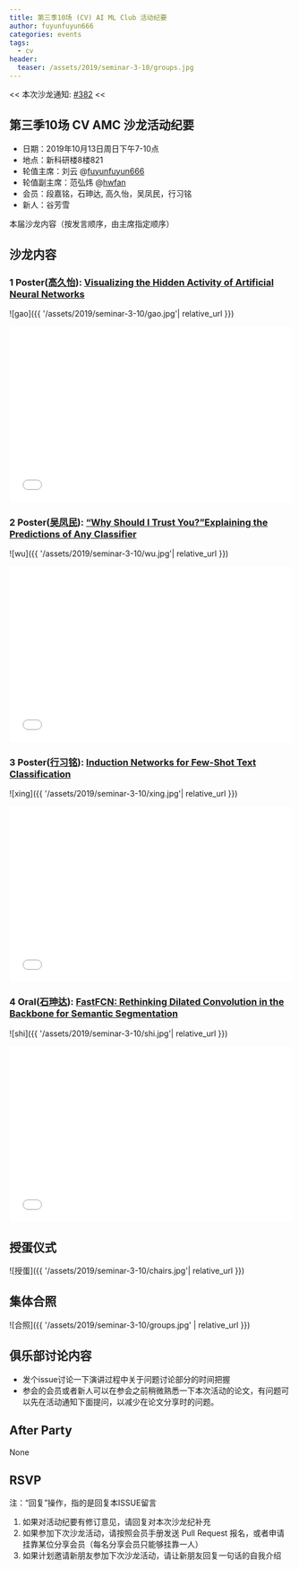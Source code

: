 ```yaml
---
title: 第三季10场 (CV) AI ML Club 活动纪要
author: fuyunfuyun666
categories: events
tags:
  - cv
header:
  teaser: /assets/2019/seminar-3-10/groups.jpg
---
```


<< 本次沙龙通知: [#382](https://github.com/BUPT/ai-ml.club/issues/382)  <<

## 第三季10场 CV AMC 沙龙活动纪要

- 日期：2019年10月13日周日下午7-10点
- 地点：新科研楼8楼821
- 轮值主席：刘云 @[fuyunfuyun666](https://github.com/fuyunfuyun666)
- 轮值副主席：范弘炜 @[hwfan](https://github.com/hwfan)
- 会员：段嘉铭，石珅达, 高久怡，吴凤民，行习铭
- 新人：谷芳雪

本届沙龙内容（按发言顺序，由主席指定顺序）

## 沙龙内容

### 1 Poster([高久怡](https://github.com/gaojiuy)): [Visualizing the Hidden Activity of Artificial Neural Networks](https://ieeexplore.ieee.org/document/7539329)

![gao]({{ '/assets/2019/seminar-3-10/gao.jpg'| relative_url }})

<div class="zoom-container" style="
    position: relative;
    padding-bottom:56.25%;
    padding-top:30px;
    height:0;
    overflow:hidden;
">
  <iframe
    src='{{
      '/assets/js/viewer-js/' | relative_url
    }}#{{
      '/assets/2019/seminar-3-10/gao.pdf' | relative_url
    }}'
    width='560'
    height='315'
    allowfullscreen
    webkitallowfullscreen
    frameborder="0"
    style="
      position: absolute;
      top:0;
      left:0;
      width:100%;
      height:100%;
    "
  ></iframe>
</div>

### 2 Poster([吴凤民](https://github.com/Leona08)): [“Why Should I Trust You?”Explaining the Predictions of Any Classifier](https://arxiv.org/abs/1602.04938)

![wu]({{ '/assets/2019/seminar-3-10/wu.jpg'| relative_url }})

<div class="zoom-container" style="
    position: relative;
    padding-bottom:56.25%;
    padding-top:30px;
    height:0;
    overflow:hidden;
">
  <iframe
    src='{{
      '/assets/js/viewer-js/' | relative_url
    }}#{{
      '/assets/2019/seminar-3-10/wu.pdf' | relative_url
    }}'
    width='560'
    height='315'
    allowfullscreen
    webkitallowfullscreen
    frameborder="0"
    style="
      position: absolute;
      top:0;
      left:0;
      width:100%;
      height:100%;
    "
  ></iframe>
</div>

### 3 Poster([行习铭](https://github.com/ximingxing)): [Induction Networks for Few-Shot Text Classification](https://arxiv.org/abs/1902.10482)

![xing]({{ '/assets/2019/seminar-3-10/xing.jpg'| relative_url }})

<div class="zoom-container" style="
    position: relative;
    padding-bottom:56.25%;
    padding-top:30px;
    height:0;
    overflow:hidden;
">
  <iframe
    src='{{
      '/assets/js/viewer-js/' | relative_url
    }}#{{
      '/assets/2019/seminar-3-10/xing.pdf' | relative_url
    }}'
    width='560'
    height='315'
    allowfullscreen
    webkitallowfullscreen
    frameborder="0"
    style="
      position: absolute;
      top:0;
      left:0;
      width:100%;
      height:100%;
    "
  ></iframe>
</div>

### 4 Oral([石珅达](https://github.com/CyFeng16)): [FastFCN: Rethinking Dilated Convolution in the Backbone for Semantic Segmentation](https://arxiv.org/abs/1903.11816)

![shi]({{ '/assets/2019/seminar-3-10/shi.jpg'| relative_url }})

<div class="zoom-container" style="
    position: relative;
    padding-bottom:56.25%;
    padding-top:30px;
    height:0;
    overflow:hidden;
">
  <iframe
    src='{{
      '/assets/js/viewer-js/' | relative_url
    }}#{{
      '/assets/2019/seminar-3-10/shi.pdf' | relative_url
    }}'
    width='560'
    height='315'
    allowfullscreen
    webkitallowfullscreen
    frameborder="0"
    style="
      position: absolute;
      top:0;
      left:0;
      width:100%;
      height:100%;
    "
  ></iframe>
</div>

## 授蛋仪式

![授蛋]({{ '/assets/2019/seminar-3-10/chairs.jpg'| relative_url }})

## 集体合照

![合照]({{ '/assets/2019/seminar-3-10/groups.jpg' | relative_url }})

## 俱乐部讨论内容

- 发个issue讨论一下演讲过程中关于问题讨论部分的时间把握
- 参会的会员或者新人可以在参会之前稍微熟悉一下本次活动的论文，有问题可以先在活动通知下面提问，以减少在论文分享时的问题。

## After Party

None

## RSVP

注：“回复”操作，指的是回复本ISSUE留言

1. 如果对活动纪要有修订意见，请回复对本次沙龙纪补充
2. 如果参加下次沙龙活动，请按照会员手册发送 Pull Request 报名，或者申请挂靠某位分享会员（每名分享会员只能够挂靠一人）
3. 如果计划邀请新朋友参加下次沙龙活动，请让新朋友回复一句话的自我介绍
